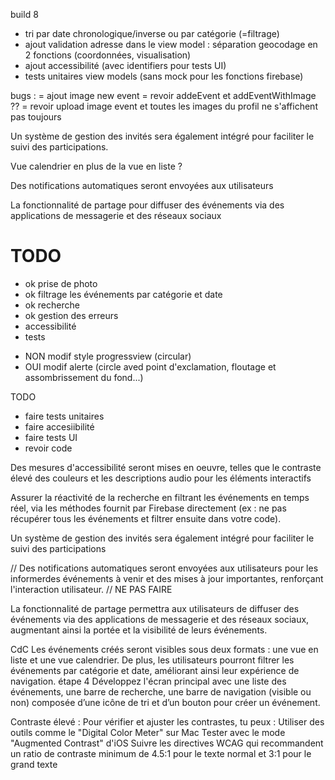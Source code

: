 build 8
+ tri par date chronologique/inverse ou par catégorie (=filtrage)
+ ajout validation adresse dans le view model : séparation geocodage en 2 fonctions (coordonnées, visualisation)
+ ajout accessibilité (avec identifiers pour tests UI)
+ tests unitaires view models (sans mock pour les fonctions firebase)


bugs : 
= ajout image new event
= revoir addeEvent et addEventWithImage ??
= revoir upload image event et toutes les images du profil ne s'affichent pas toujours





Un système de gestion des invités sera également intégré pour faciliter le suivi des participations.

Vue calendrier en plus de la vue en liste ?

Des notifications automatiques seront envoyées aux utilisateurs 

La fonctionnalité de partage pour diffuser des événements via des applications de messagerie et des réseaux sociaux




# TODO

-   ok prise de photo
-   ok filtrage les événements par catégorie et date
-   ok recherche
-   ok gestion des erreurs
- accessibilité
- tests

+   NON modif style progressview (circular) 
+   OUI modif alerte (circle aved point d'exclamation, floutage et assombrissement du fond...)



TODO
- faire tests unitaires
- faire accesiibilité
- faire tests UI
- revoir code



Des mesures d'accessibilité seront mises en oeuvre, telles que le contraste élevé des couleurs et les descriptions audio pour les éléments interactifs

Assurer la réactivité de la recherche en filtrant les événements en temps réel, via les méthodes fournit par Firebase directement (ex : ne pas récupérer tous les événements et filtrer ensuite dans votre code).




Un système de gestion des invités sera également intégré pour faciliter le suivi des participations

// 
Des notifications automatiques seront envoyées aux utilisateurs pour les informerdes événements à venir et des mises à jour importantes, renforçant l'interaction utilisateur.
// NE PAS FAIRE

La fonctionnalité de partage permettra aux utilisateurs de diffuser des événements via des applications de messagerie et des réseaux sociaux, augmentant ainsi la portée et la visibilité de leurs événements.



CdC
Les événements créés seront visibles sous deux formats : une vue en liste et une vue
calendrier. De plus, les utilisateurs pourront filtrer les événements par catégorie et
date, améliorant ainsi leur expérience de navigation.
étape 4
Développez l'écran principal avec une liste des événements, une barre de recherche, une barre de navigation (visible ou non) composée d’une icône de tri et d’un bouton pour créer un événement.



Contraste élevé : 
Pour vérifier et ajuster les contrastes, tu peux :
Utiliser des outils comme le "Digital Color Meter" sur Mac
Tester avec le mode "Augmented Contrast" d'iOS
Suivre les directives WCAG qui recommandent un ratio de contraste minimum de 4.5:1 pour le texte normal et 3:1 pour le grand texte
